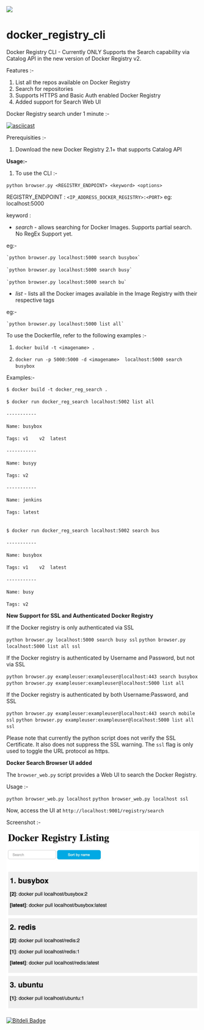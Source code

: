 <a href="https://codeclimate.com/github/vivekjuneja/docker_registry_cli"><img src="https://codeclimate.com/github/vivekjuneja/docker_registry_cli/badges/gpa.svg" /></a>

# docker_registry_cli

Docker Registry CLI - Currently ONLY Supports the Search capability via Catalog API in the new version of Docker Registry v2. 

Features :-

1. List all the repos available on Docker Registry
2. Search for repositories
3. Supports HTTPS and Basic Auth enabled Docker Registry
4. Added support for Search Web UI

Docker Registry search under 1 minute :-

[![asciicast](https://asciinema.org/a/d1n97bbb21a7pdrzjmhfwk6ef.png)](https://asciinema.org/a/d1n97bbb21a7pdrzjmhfwk6ef)


Prerequisities :-

1. Download the new Docker Registry 2.1+ that supports Catalog API

**Usage:-**

1. To use the CLI :- 

  `python browser.py <REGISTRY_ENDPOINT> <keyword> <options>`

  REGISTRY_ENDPOINT : `<IP_ADDRESS_DOCKER_REGISTRY>:<PORT>` eg: localhost:5000

  keyword :

  + *search* - allows searching for Docker Images. Supports partial search. No RegEx Support yet. 

  eg:-

    `python browser.py localhost:5000 search busybox`

    `python browser.py localhost:5000 search busy`

    `python browser.py localhost:5000 search bu`


  + *list* - lists all the Docker images available in the Image Registry with their respective tags 

  eg:- 
  
    `python browser.py localhost:5000 list all`


To use the Dockerfile, refer to the following examples :-

1. `docker build -t <imagename> .`

2. `docker run -p 5000:5000 -d <imagename>  localhost:5000 search busybox`

Examples:- 

```
$ docker build -t docker_reg_search .

$ docker run docker_reg_search localhost:5002 list all

-----------

Name: busybox

Tags: v1	v2	latest

-----------

Name: busyy

Tags: v2

-----------

Name: jenkins

Tags: latest


$ docker run docker_reg_search localhost:5002 search bus

-----------

Name: busybox

Tags: v1	v2	latest

-----------

Name: busy

Tags: v2

```

**New Support for SSL and Authenticated Docker Registry**

If the Docker registry is only authenticated via SSL

`python browser.py localhost:5000 search busy ssl`
`python browser.py localhost:5000 list all ssl`

If the Docker registry is authenticated by Username and Password, but not via SSL

`python browser.py exampleuser:exampleuser@localhost:443 search busybox`
`python browser.py exampleuser:exampleuser@localhost:5000 list all`

If the Docker registry is authenticated by both Username:Password, and SSL 

`python browser.py exampleuser:exampleuser@localhost:443 search mobile ssl`
`python browser.py exampleuser:exampleuser@localhost:5000 list all ssl`

Please note that currently the python script does not verify the SSL Certificate. It also does not suppress the SSL warning. The `ssl` flag is only used to toggle the URL protocol as https. 


**Docker Search Browser UI added**

The `browser_web.py` script provides a Web UI to search the Docker Registry. 

Usage :-

`python browser_web.py localhost`
`python browser_web.py localhost ssl`

Now, access the UI at `http://localhost:9001/registry/search`

Screenshot :-

![](images/screenshot1.jpg?raw=true)

[![Bitdeli Badge](https://d2weczhvl823v0.cloudfront.net/vivekjuneja/docker_registry_cli/trend.png)](https://bitdeli.com/free "Bitdeli Badge")


